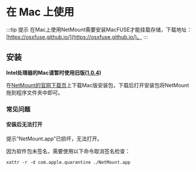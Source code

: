 # 在 Mac 上使用

:::tip 提示
在Mac上使用NetMount需要安装MacFUSE才能挂载存储，下载地址：[https://osxfuse.github.io/](https://osxfuse.github.io/)。
:::

## 安装
**Intel处理器的Mac请暂时使用旧版[(1.0.4)](https://github.com/VirtualHotBar/NetMount/releases/tag/v1.0.4)**

在[NetMount的官网下载页](https://www.netmount.cn/download)上下载Mac版安装包，下载后打开安装包将NetMount拖到程序文件夹中即可。

### 常见问题
#### 安装后无法打开
提示“NetMount.app”已损坏，无法打开。 

因为软件包未签名，需要使用以下命令取消签名检查：

`xattr -r -d com.apple.quarantine ./NetMount.app`
<!-- ![](https://p1.hotpe.top/i/p/1/665b21e5e60ee.png) -->
